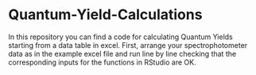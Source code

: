 # Quantum-Yield-Calculations
In this repository you can find a code for calculating Quantum Yields starting from a data table in excel.
First, arrange your spectrophotometer data as in the example excel file and run line by line checking that the corresponding inputs for the functions in RStudio are OK. 
